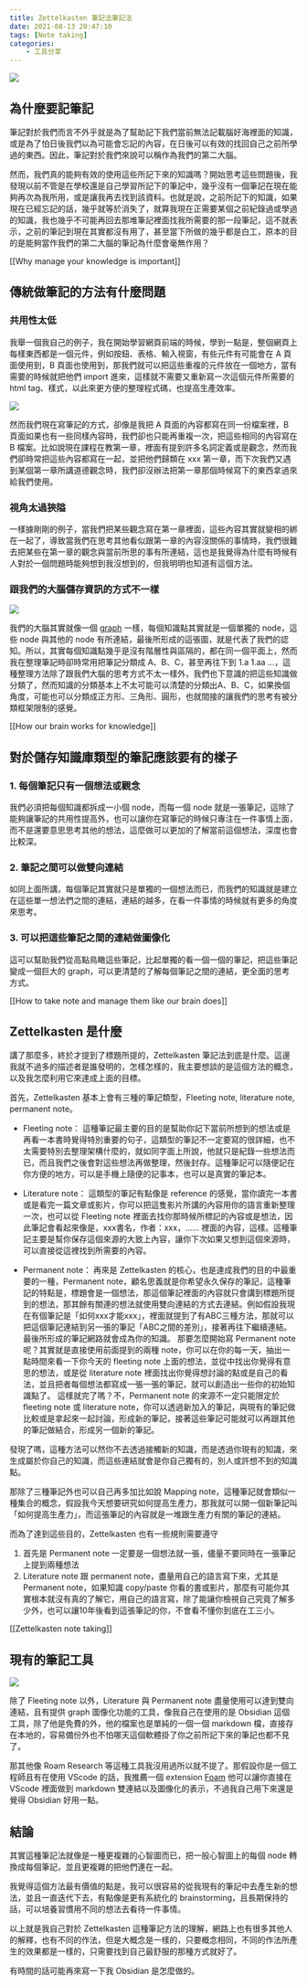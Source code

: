 ```yaml
---
title: Zettelkasten 筆記法筆記法
date: 2021-08-13 20:47:10
tags: [Note taking]
categories:
	- 工具分享
---
```


![](https://miro.medium.com/max/1838/0*bgEPxNyQ4tI7F8vs.png)

 <!-- more -->

## 為什麼要記筆記

筆記對於我們而言不外乎就是為了幫助記下我們當前無法記載腦好海裡面的知識，或是為了怕日後我們以為可能會忘記的內容，在日後可以有效的找回自己之前所學過的東西。因此，筆記對於我們來說可以稱作為我們的第二大腦。

然而，我們真的能夠有效的使用這些所記下來的知識嗎？開始思考這些問題後，我發現以前不管是在學校還是自己學習所記下的筆記中，幾乎沒有一個筆記在現在能夠再次為我所用，或是讓我再去找到該資料。也就是說，之前所記下的知識，如果現在已經忘記的話，幾乎就等於消失了，就算我現在正需要某個之前紀錄過或學過的知識，我也幾乎不可能再回去那堆筆記裡面找我所需要的那一段筆記，這不就表示，之前的筆記到現在其實都沒有用了，甚至當下所做的幾乎都是白工，原本的目的是能夠當作我們的第二大腦的筆記為什麼會毫無作用？

[[Why manage your knowledge is important]]

## 傳統做筆記的方法有什麼問題

### 共用性太低

我舉一個我自己的例子，我在開始學習網頁前端的時候，學到一點是，整個網頁上每樣東西都是一個元件，例如按鈕、表格、輸入視窗，有些元件有可能會在 A 頁面使用到，B 頁面也使用到，那我們就可以把這些重複的元件放在一個地方，當有需要的時候就把他們 import 進來，這樣就不需要又重新寫一次這個元件所需要的 html tag、樣式，以此來更方便的整理程式碼，也提高生產效率。

![](https://raw.githubusercontent.com/diegohaz/reuse/master/branding/graphic.png)

然而我們現在寫筆記的方式，卻像是我把 A 頁面的內容都寫在同一份檔案裡，B 頁面如果也有一些同樣內容時，我們卻也只能再重複一次，把這些相同的內容寫在 B 檔案。比如說現在課程在教第一章，裡面有提到許多名詞定義或是觀念，然而我們卻時常把這些內容都寫在一起，並把他們歸類在 xxx 第一章，而下次我們又遇到某個第一章所講道德觀念時，我們卻沒辦法把第一章那個時候寫下的東西拿過來給我們使用。

### 視角太過狹隘

一樣據剛剛的例子，當我們把某些觀念寫在第一章裡面，這些內容其實就變相的綁在一起了，導致當我們在思考其他看似跟第一章的內容沒關係的事情時，我們很難去把某些在第一章的觀念與當前所思的事有所連結，這也是我覺得為什麼有時候有人對於一個問題時能夠想到我沒想到的，但我明明也知道有這個方法。

### 跟我們的大腦儲存資訊的方式不一樣

![](https://graphstream-project.org/media/img/randomWalk.png)

我們的大腦其實就像一個 [graph](https://blog.chairco.me/posts/2017/05/algorithm%20directed%20acyclic%20graph.html) 一樣，每個知識點其實就是一個單獨的 node，這些 node 與其他的 node 有所連結，最後所形成的這張圖，就是代表了我們的認知。所以，其實每個知識點幾乎是沒有階層性與區隔的，都在同一個平面上，然而我在整理筆記時卻時常用把筆記分類成 A、B、C，甚至再往下到 1.a 1.aa ...，這種整理方法除了跟我們大腦的思考方式不太一樣外，我們也下意識的把這些知識做分類了，然而知識的分類基本上不太可能可以清楚的分類出A、B、C，如果換個角度，可能也可以分類成正方形、三角形、圓形，也就間接的讓我們的思考有被分類框架限制的感覺。

[[How our brain works for knowledge]]

## 對於儲存知識庫類型的筆記應該要有的樣子

### 1. 每個筆記只有一個想法或觀念

我們必須把每個知識都拆成一小個 node，而每一個 node 就是一張筆記，這除了能夠讓筆記的共用性提高外，也可以讓你在寫筆記的時候只專注在一件事情上面，而不是還要意思思考其他的想法，這麼做可以更加的了解當前這個想法，深度也會比較深。

### 2. 筆記之間可以做雙向連結

如同上面所講，每個筆記其實就只是單獨的一個想法而已，而我們的知識就是建立在這些單一想法們之間的連結，連結的越多，在看一件事情的時候就有更多的角度來思考。

### 3. 可以把這些筆記之間的連結做圖像化

這可以幫助我們從高點鳥瞰這些筆記，比起單獨的看一個一個的筆記，把這些筆記變成一個巨大的 graph，可以更清楚的了解每個筆記之間的連結，更全面的思考方式。

[[How to take note and manage them like our brain does]]

## Zettelkasten 是什麼

講了那麼多，終於才提到了標題所提的，Zettelkasten 筆記法到底是什麼。這邊我就不過多的描述者是誰發明的，怎樣怎樣的，我主要想談的是這個方法的概念，以及我怎麼利用它來達成上面的目標。

首先，Zettelkasten 基本上會有三種的筆記類型，Fleeting note, literature note, permanent note。

- Fleeting note：
這種筆記最主要的目的是幫助你記下當前所想到的想法或是再看一本書時覺得特別重要的句子，這類型的筆記不一定要寫的很詳細，也不太需要特別去整理架構什麼的，就如同字面上所說，他就只是紀錄一些想法而已，而且我們之後會對這些想法再做整理，然後封存。這種筆記可以隨便記在你方便的地方，可以是手機上隨便的記事本，也可以是真實的筆記本。

- Literature note：
這類型的筆記有點像是 reference 的感覺，當你讀完一本書或是看完一篇文章或影片，你可以把這隻影片所講的內容用你的語言重新整理一次，也可以從 Fleeting note 裡面去找你那時候所標記的內容或是想法，因此筆記會看起來像是，xxx書名，作者：xxx，...... 裡面的內容，這樣。這種筆記主要是幫你保存這個來源的大致上內容，讓你下次如果又想到這個來源時，可以直接從這裡找到所需要的內容。

- Permanent note：
再來是 Zettelkasten 的核心，也是達成我們的目的中最重要的一種，Permanent note，顧名思義就是你希望永久保存的筆記，這種筆記的特點是，標題會是一個想法，那這個筆記裡面的內容就只會講到標題所提到的想法，那其餘有關連的想法就使用雙向連結的方式去連結。例如假設我現在有個筆記是「如何xxx才能xxx」，裡面就提到了有ABC三種方法，那就可以把這個筆記連結到另一張的筆記「ABC之間的差別」，接著再往下繼續連結。最後所形成的筆記網路就會成為你的知識。
那要怎麼開始寫 Permanent note 呢？其實就是直接使用前面提到的兩種 note，你可以在你的每一天，抽出一點時間來看一下你今天的 fleeting note 上面的想法，並從中找出你覺得有意思的想法，或是從 literature note 裡面找出你覺得想討論的點或是自己的看法，並且把者每個想法都寫成一張一張的筆記，就可以創造出一些你的初始知識點了。
這樣就完了嗎？不，Permanent note 的來源不一定只能限定於 fleeting note 或 literature note，你可以透過新加入的筆記，與現有的筆記做比較或是拿起來一起討論，形成新的筆記，接著這些筆記可能就可以再跟其他的筆記做結合，形成另一個新的筆記。

發現了嗎，這種方法可以然你不去透過接觸新的知識，而是透過你現有的知識，來生成屬於你自己的知識，而這些連結就會是你自己獨有的，別人或許想不到的知識點。

那除了三種筆記外也可以自己再多加比如說 Mapping note，這種筆記就會類似一種集合的概念，假設我今天想要研究如何提高生產力，那我就可以開一個新筆記叫「如何提高生產力」，而這張筆記的內容就是一堆跟生產力有關的筆記的連結。

而為了達到這些目的，Zettelkasten 也有一些規則需要遵守
1. 首先是 Permanent note 一定要是一個想法就一張，儘量不要同時在一張筆記上提到兩種想法
2. Literature note 跟 permanent note，盡量用自己的語言寫下來，尤其是 Permanent note，如果知識 copy/paste 你看的書或影片，那麼有可能你其實根本就沒有真的了解它，用自己的語言寫，除了能讓你檢視自己究竟了解多少外，也可以讓10年後看到這張筆記的你，不會看不懂你到底在工三小。

[[Zettelkasten note taking]]

## 現有的筆記工具

![](https://cosmonaut-storage.s3.amazonaws.com/846877108225678_hero-image.png)

除了 Fleeting note 以外，Literature 與 Permanent note 盡量使用可以達到雙向連結，且有提供 graph 圖像化功能的工具，像我自己在使用的是 Obsidian 這個工具，除了他是免費的外，他的檔案也是單純的一個一個 markdown 檔，直接存在本地的，容易備份外也不怕哪天這個軟體掛了你之前所記下來的筆記也都不見了。

那其他像 Roam Research 等這種工具我沒用過所以就不提了。那假設你是一個工程師且有在使用 VScode 的話，我推薦一個 extension [Foam](https://foambubble.github.io/foam/) 他可以讓你直接在 VScode 裡面做到 markdown 雙連結以及圖像化的表示，不過我自己用下來還是覺得 Obsidian 好用一點。


## 結論

其實這種筆記法就像是一種更複雜的心智圖而已，把一般心智圖上的每個 node 轉換成每個筆記，並且更複雜的把他們連在一起。

我覺得這個方法最有價值的點是，我可以很容易的從我現有的筆記中去產生新的想法，並且一直迭代下去，有點像是更有系統化的 brainstorming，且長期保持的話，可以培養習慣用不同的想法去看待一件事情。

以上就是我自己對於 Zettelkasten 這種筆記方法的理解，網路上也有很多其他人的解釋，也有不同的作法，但是大概念是一樣的，只要概念相同，不同的作法所產生的效果都是一樣的，只需要找到自己最舒服的那種方式就好了。

有時間的話可能再來寫一下我 Obsidian 是怎麼做的。
